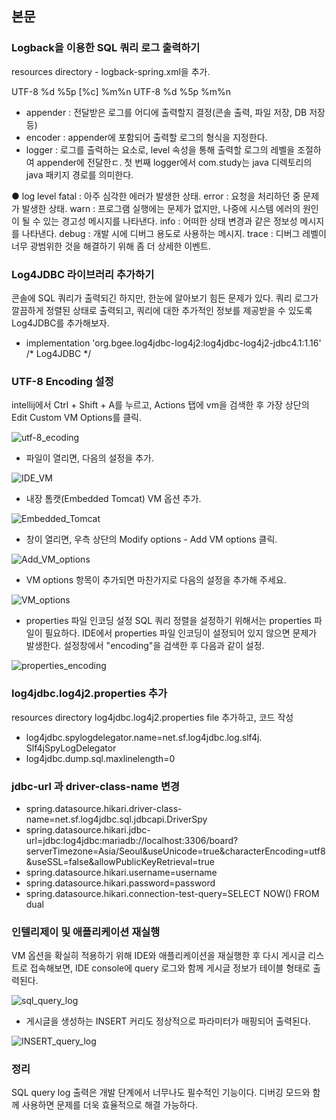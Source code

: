 ## 본문

### Logback을 이용한 SQL 쿼리 로그 출력하기
resources directory - logback-spring.xml을 추가.

<?xml version="1.0" encoding="UTF-8"?>
<configuration debug="true">

<!-- Appenders -->
<appender name="console" class="ch.qos.logback.core.ConsoleAppender">
<encoder>
<charset>UTF-8</charset>
<Pattern>%d %5p [%c] %m%n</Pattern>
</encoder>
</appender>

<appender name="console-infolog" class="ch.qos.logback.core.ConsoleAppender">
<encoder>
<charset>UTF-8</charset>
<Pattern>%d %5p %m%n</Pattern>
</encoder>
</appender>

<!-- Logger -->
<logger name="com.study" level="DEBUG" appender-ref="console" />
<logger name="jdbc.sqlonly" level="INFO" appender-ref="console-infolog" />
<logger name="jdbc.resultsettable" level="INFO" appender-ref="console-infolog" />

<!-- Root Logger -->
<root level="off">
<appender-ref ref="console" />
</root>
</configuration>

- appender : 전달받은 로그를 어디에 출력할지 결정(콘솔 출력, 파일 저장, DB 저장 등)
- encoder : appender에 포함되어 출력할 로그의 형식을 지정한다.
- logger : 로그를 출력하는 요소로, level 속성을 통해 출력할 로그의 레벨을 조절하여 appender에 전달한ㄷ. 첫 번째 logger에서 com.study는 java 디렉토리의 java 패키지 경로를 의미한다.

● log level
fatal : 아주 심각한 에러가 발생한 상태.
error : 요청을 처리하던 중 문제가 발생한 상태.
warn : 프로그램 실행에는 문제가 없지만, 나중에 시스템 에러의 원인이 될 수 있는 경고성 메시지를 나타낸다.
info : 어떠한 상태 변경과 같은 정보성 메시지를 나타낸다.
debug : 개발 시에 디버그 용도로 사용하는 메시지.
trace : 디버그 레벨이 너무 광범위한 것을 해결하기 위해 좀 더 상세한 이벤트.

### Log4JDBC 라이브러리 추가하기
콘솔에 SQL 쿼리가 출력되긴 하지만, 한눈에 알아보기 힘든 문제가 있다.
쿼리 로그가 깔끔하게 정렬된 상태로 출력되고, 쿼리에 대한 추가적인 정보를 제공받을 수 있도록 Log4JDBC를 추가해보자.

- implementation 'org.bgee.log4jdbc-log4j2:log4jdbc-log4j2-jdbc4.1:1.16'  /* Log4JDBC */

### UTF-8 Encoding 설정
intellij에서 Ctrl + Shift + A를 누르고, Actions 탭에 vm을 검색한 후 가장 상단의 Edit Custom VM Options를 클릭.

![utf-8_ecoding](../grammer_sum/img/utf-8_ecoding.png)

- 파일이 열리면, 다음의 설정을 추가.

![IDE_VM](../grammer_sum/img/IDE_VM.png)

- 내장 톰캣(Embedded Tomcat) VM 옵션 추가.

![Embedded_Tomcat](../grammer_sum/img/Embedded_Tomcat.png)

- 창이 열리면, 우측 상단의 Modify options - Add VM options 클릭.

![Add_VM_options](../grammer_sum/img/Add_VM_options.png)

- VM options 항목이 추가되면 마찬가지로 다음의 설정을 추가해 주세요.

![VM_options](../grammer_sum/img/VM_options.png)

- properties 파일 인코딩 설정
SQL 쿼리 정렬을 설정하기 위해서는 properties 파일이 필요하다. IDE에서 properties 파일 인코딩이 설정되어 있지 않으면 문제가 발생한다. 설정창에서 "encoding"을 검색한 후 다음과 같이 설정.

![properties_encoding](../grammer_sum/img/properties_encoding.png)

### log4jdbc.log4j2.properties 추가
resources directory log4jdbc.log4j2.properties file 추가하고, 코드 작성
- log4jdbc.spylogdelegator.name=net.sf.log4jdbc.log.slf4j.  Slf4jSpyLogDelegator
- log4jdbc.dump.sql.maxlinelength=0

### jdbc-url 과 driver-class-name 변경
- spring.datasource.hikari.driver-class-name=net.sf.log4jdbc.sql.jdbcapi.DriverSpy
- spring.datasource.hikari.jdbc-url=jdbc:log4jdbc:mariadb://localhost:3306/board?serverTimezone=Asia/Seoul&useUnicode=true&characterEncoding=utf8&useSSL=false&allowPublicKeyRetrieval=true
- spring.datasource.hikari.username=username
- spring.datasource.hikari.password=password
- spring.datasource.hikari.connection-test-query=SELECT NOW() FROM dual

### 인텔리제이 및 애플리케이션 재실행
VM 옵션을 확실히 적용하기 위해 IDE와 애플리케이션을 재실행한 후 다시 게시글 리스트로 접속해보면, IDE console에 query 로그와 함께 게시글 정보가 테이블 형태로 출력된다.

![sql_query_log](../grammer_sum/img/sql_query_log.png)

- 게시글을 생성하는 INSERT 커리도 정상적으로 파라미터가 매핑되어 출력된다.

![INSERT_query_log](../grammer_sum/img/INSERT_query_log.png)   

### 정리
SQL query log 출력은 개발 단계에서 너무나도 필수적인 기능이다.
디버깅 모드와 함께 사용하면 문제를 더욱 효율적으로 해결 가능하다.




   


